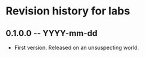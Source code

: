 # Revision history for labs

## 0.1.0.0 -- YYYY-mm-dd

* First version. Released on an unsuspecting world.
